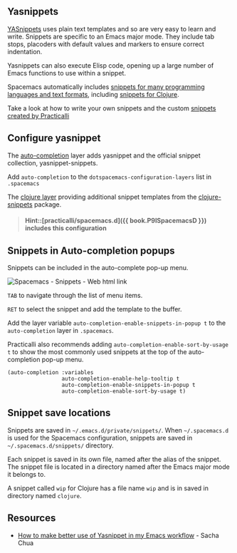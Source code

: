 ## Yasnippets

[YASnippets](https://github.com/joaotavora/yasnippet/blob/master/doc/index.org) uses plain text templates and so are very easy to learn and write.  Snippets are specific to an Emacs major mode.  They include tab stops, placoders with default values and markers to ensure correct indentation.

Yasnippets can also execute Elisp code, opening up a large number of Emacs functions to use within a snippet.

Spacemacs automatically includes [snippets for many programming languages and text formats](https://github.com/AndreaCrotti/yasnippet-snippets), including [snippets for Clojure](https://github.com/AndreaCrotti/yasnippet-snippets/tree/master/snippets/clojure-mode).

Take a look at how to write your own snippets and the custom [snippets created by Practicalli](practicalli-snippets.md)

## Configure yasnippet

The [auto-completion](https://develop.spacemacs.org/layers/+completion/auto-completion/README.html) layer adds yasnippet and the official snippet collection, yasnippet-snippets.

Add `auto-completion` to the `dotspacemacs-configuration-layers` list in `.spacemacs`

The [clojure layer](https://develop.spacemacs.org/layers/+lang/clojure/README.html) providing additional snippet templates from the [clojure-snippets](https://github.com/mpenet/clojure-snippets) package.

> #### Hint::[practicalli/spacemacs.d]({{ book.P9ISpacemacsD }}) includes this configuration


## Snippets in Auto-completion popups

Snippets can be included in the auto-complete pop-up menu.

![Spacemacs - Snippets - Web html link](/images/spacemacs-auto-completion-snippets-html-link.png)

`TAB` to navigate through the list of menu items.

`RET` to select the snippet and add the template to the buffer.

Add the layer variable `auto-completion-enable-snippets-in-popup t` to the `auto-completion` layer in `.spacemacs`.

Practicalli also recommends adding `auto-completion-enable-sort-by-usage t` to show the most commonly used snippets at the top of the auto-completion pop-up menu.

```elisp
(auto-completion :variables
                 auto-completion-enable-help-tooltip t
                 auto-completion-enable-snippets-in-popup t
                 auto-completion-enable-sort-by-usage t)
```


## Snippet save locations

Snippets are saved in `~/.emacs.d/private/snippets/`.  When `~/.spacemacs.d` is used for the Spacemacs configuration, snippets are saved in `~/.spacemacs.d/snippets/` directory.

Each snippet is saved in its own file, named after the alias of the snippet.  The snippet file is located in a directory named after the Emacs major mode it belongs to.

A snippet called `wip` for Clojure has a file name `wip` and is in saved in directory named `clojure`.


## Resources
* [How to make better use of Yasnippet in my Emacs workflow](http://sachachua.com/blog/2015/01/thinking-make-better-use-yasnippet-emacs-workflow/) - Sacha Chua
